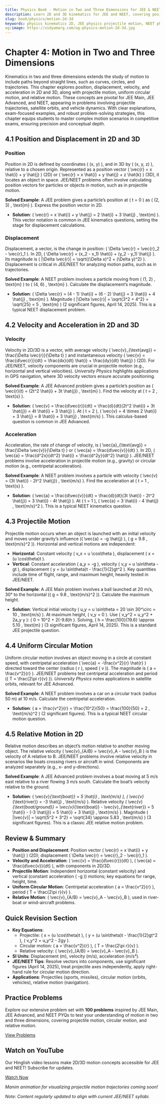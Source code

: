 ```yaml
---
title: Physics Book - Motion in Two and Three Dimensions for JEE & NEET
description: Learn 2D and 3D kinematics for JEE and NEET, covering position, velocity, acceleration, projectile motion, circular motion, and relative motion, with practice MCQs.
slug: book/physics/motion-2d-3d
keywords: physics kinematics 2D, JEE physics projectile motion, NEET physics circular motion, relative motion physics
og:image: https://vidyamarg.com/og-physics-motion-2d-3d.jpg
---
```


# Chapter 4: Motion in Two and Three Dimensions

Kinematics in two and three dimensions extends the study of motion to include paths beyond straight lines, such as curves, circles, and trajectories. This chapter explores position, displacement, velocity, and acceleration in 2D and 3D, along with projectile motion, uniform circular motion, and relative motion. These concepts are pivotal for JEE Main, JEE Advanced, and NEET, appearing in problems involving projectile trajectories, satellite orbits, and vehicle dynamics. With clear explanations, exam-focused examples, and robust problem-solving strategies, this chapter equips students to master complex motion scenarios in competitive exams, ensuring precision and conceptual depth.

## 4.1 Position and Displacement in 2D and 3D

### Position
Position in 2D is defined by coordinates \( (x, y) \), and in 3D by \( (x, y, z) \), relative to a chosen origin. Represented as a position vector \( \vec{r} = x \hat{i} + y \hat{j} \) (2D) or \( \vec{r} = x \hat{i} + y \hat{j} + z \hat{k} \) (3D), it locates an object in space. JEE/NEET problems often involve calculating position vectors for particles or objects in motion, such as in projectile motion.

**Solved Example**: A JEE problem gives a particle’s position at \( t = 0 \) as \( (2, 3) \, \text{m} \). Express the position vector in 2D.
- **Solution**: \( \vec{r} = x \hat{i} + y \hat{j} = 2 \hat{i} + 3 \hat{j} \, \text{m} \). This vector notation is common in JEE kinematics questions, setting the stage for displacement calculations.

### Displacement
Displacement, a vector, is the change in position: \( \Delta \vec{r} = \vec{r}_2 - \vec{r}_1 \). In 2D, \( \Delta \vec{r} = (x_2 - x_1) \hat{i} + (y_2 - y_1) \hat{j} \). Its magnitude is \( |\Delta \vec{r}| = \sqrt{(\Delta x)^2 + (\Delta y)^2} \). Displacement is critical in JEE/NEET for analyzing motion paths, such as in trajectories.

**Solved Example**: A NEET problem involves a particle moving from \( (1, 2) \, \text{m} \) to \( (4, 6) \, \text{m} \). Calculate the displacement’s magnitude.
- **Solution**: \( \Delta \vec{r} = (4 - 1) \hat{i} + (6 - 2) \hat{j} = 3 \hat{i} + 4 \hat{j} \, \text{m} \). Magnitude \( |\Delta \vec{r}| = \sqrt{3^2 + 4^2} = \sqrt{25} = 5 \, \text{m} \) (2 significant figures, April 14, 2025). This is a typical NEET displacement problem.

## 4.2 Velocity and Acceleration in 2D and 3D

### Velocity
Velocity in 2D/3D is a vector, with average velocity \( \vec{v}_{\text{avg}} = \frac{\Delta \vec{r}}{\Delta t} \) and instantaneous velocity \( \vec{v} = \frac{d\vec{r}}{dt} = \frac{dx}{dt} \hat{i} + \frac{dy}{dt} \hat{j} \) (2D). For JEE/NEET, velocity components are crucial in projectile motion (e.g., horizontal and vertical velocities). *University Physics* highlights applications in GPS navigation, where 3D velocity vectors ensure accurate positioning.

**Solved Example**: A JEE Advanced problem gives a particle’s position as \( \vec{r}(t) = (2t^2 \hat{i} + 3t \hat{j}) \, \text{m} \). Find the velocity at \( t = 2 \, \text{s} \).
- **Solution**: \( \vec{v} = \frac{d\vec{r}}{dt} = \frac{d}{dt}(2t^2 \hat{i} + 3t \hat{j}) = 4t \hat{i} + 3 \hat{j} \). At \( t = 2 \), \( \vec{v} = 4 \times 2 \hat{i} + 3 \hat{j} = 8 \hat{i} + 3 \hat{j} \, \text{m/s} \). This calculus-based question is common in JEE Advanced.

### Acceleration
Acceleration, the rate of change of velocity, is \( \vec{a}_{\text{avg}} = \frac{\Delta \vec{v}}{\Delta t} \) or \( \vec{a} = \frac{d\vec{v}}{dt} \). In 2D, \( \vec{a} = \frac{d^2x}{dt^2} \hat{i} + \frac{d^2y}{dt^2} \hat{j} \). JEE/NEET problems involve acceleration in projectile motion (e.g., gravity) or circular motion (e.g., centripetal acceleration).

**Solved Example**: A NEET problem involves a particle with velocity \( \vec{v} = (3t \hat{i} - 2t^2 \hat{j}) \, \text{m/s} \). Find the acceleration at \( t = 1 \, \text{s} \).
- **Solution**: \( \vec{a} = \frac{d\vec{v}}{dt} = \frac{d}{dt}(3t \hat{i} - 2t^2 \hat{j}) = 3 \hat{i} - 4t \hat{j} \). At \( t = 1 \), \( \vec{a} = 3 \hat{i} - 4 \hat{j} \, \text{m/s}^2 \). This is a typical NEET kinematics question.

## 4.3 Projectile Motion

Projectile motion occurs when an object is launched with an initial velocity and moves under gravity’s influence (\( \vec{a} = -g \hat{j} \), \( g = 9.8 \, \text{m/s}^2 \)). Horizontal and vertical motions are independent:
- **Horizontal**: Constant velocity \( v_x = u \cos\theta \), displacement \( x = (u \cos\theta)t \).
- **Vertical**: Constant acceleration \( a_y = -g \), velocity \( v_y = u \sin\theta - gt \), displacement \( y = (u \sin\theta)t - \frac{1}{2}gt^2 \).
Key quantities include time of flight, range, and maximum height, heavily tested in JEE/NEET.

**Solved Example**: A JEE Main problem involves a ball launched at 20 m/s, 30° to the horizontal (\( g = 9.8 \, \text{m/s}^2 \)). Calculate the maximum height.
- **Solution**: Vertical initial velocity \( u_y = u \sin\theta = 20 \sin 30^\circ = 10 \, \text{m/s} \). At maximum height, \( v_y = 0 \). Use \( v_y^2 = u_y^2 + 2a_y y \): \( 0 = 10^2 + 2(-9.8)h \). Solving, \( h = \frac{100}{19.6} \approx 5.10 \, \text{m} \) (3 significant figures, April 14, 2025). This is a standard JEE projectile question.

## 4.4 Uniform Circular Motion

Uniform circular motion involves an object moving in a circle at constant speed, with centripetal acceleration \( \vec{a} = -\frac{v^2}{r} \hat{r} \) directed toward the center (radius \( r \), speed \( v \)). The magnitude is \( a = \frac{v^2}{r} \). JEE/NEET problems test centripetal acceleration and period (\( T = \frac{2\pi r}{v} \)). *University Physics* notes applications in satellite orbits, relevant for JEE Advanced.

**Solved Example**: A NEET problem involves a car on a circular track (radius 50 m) at 10 m/s. Calculate the centripetal acceleration.
- **Solution**: \( a = \frac{v^2}{r} = \frac{10^2}{50} = \frac{100}{50} = 2 \, \text{m/s}^2 \) (2 significant figures). This is a typical NEET circular motion question.

## 4.5 Relative Motion in 2D

Relative motion describes an object’s motion relative to another moving object. The relative velocity \( \vec{v}_{A/B} = \vec{v}_A - \vec{v}_B \) is the velocity of A relative to B. JEE/NEET problems involve relative velocity in scenarios like boats crossing rivers or aircraft in wind. Components are analyzed separately (e.g., x- and y-directions).

**Solved Example**: A JEE Advanced problem involves a boat moving at 5 m/s east relative to a river flowing 3 m/s south. Calculate the boat’s velocity relative to the ground.
- **Solution**: \( \vec{v}_{\text{boat}} = 5 \hat{i} \, \text{m/s} \), \( \vec{v}_{\text{river}} = -3 \hat{j} \, \text{m/s} \). Relative velocity \( \vec{v}_{\text{boat/ground}} = \vec{v}_{\text{boat}} - \vec{v}_{\text{river}} = 5 \hat{i} - (-3 \hat{j}) = 5 \hat{i} + 3 \hat{j} \, \text{m/s} \). Magnitude \( |\vec{v}| = \sqrt{5^2 + 3^2} = \sqrt{34} \approx 5.83 \, \text{m/s} \) (3 significant figures). This is a classic JEE relative motion problem.

## Review & Summary
- **Position and Displacement**: Position vector \( \vec{r} = x \hat{i} + y \hat{j} \) (2D); displacement \( \Delta \vec{r} = \vec{r}_2 - \vec{r}_1 \).
- **Velocity and Acceleration**: \( \vec{v} = \frac{d\vec{r}}{dt} \), \( \vec{a} = \frac{d\vec{v}}{dt} \), with components in 2D/3D.
- **Projectile Motion**: Independent horizontal (constant velocity) and vertical (constant acceleration \( -g \)) motions; key equations for range, height, time.
- **Uniform Circular Motion**: Centripetal acceleration \( a = \frac{v^2}{r} \), period \( T = \frac{2\pi r}{v} \).
- **Relative Motion**: \( \vec{v}_{A/B} = \vec{v}_A - \vec{v}_B \), used in river-boat or wind-aircraft problems.

## Quick Revision Section
- **Key Equations**:
  - Projectile: \( x = (u \cos\theta)t \), \( y = (u \sin\theta)t - \frac{1}{2}gt^2 \), \( v_y^2 = u_y^2 - 2gy \).
  - Circular motion: \( a = \frac{v^2}{r} \), \( T = \frac{2\pi r}{v} \).
  - Relative velocity: \( \vec{v}_{A/B} = \vec{v}_A - \vec{v}_B \).
- **SI Units**: Displacement (m), velocity (m/s), acceleration (m/s²).
- **JEE/NEET Tips**: Resolve vectors into components, use significant figures (April 14, 2025), treat projectile axes independently, apply right-hand rule for circular motion direction.
- **Applications**: Projectiles (sports, missiles), circular motion (orbits, vehicles), relative motion (navigation).

## Practice Problems
Explore our extensive problem set with **100 problems** inspired by JEE Main, JEE Advanced, and NEET PYQs to test your understanding of motion in two and three dimensions, covering projectile motion, circular motion, and relative motion.

[View Problems](./problems.md)

<!-- [View Solutions](/books/physics/motion-2d-3d/solutions) -->

## Watch on YouTube
Our Hinglish video lessons make 2D/3D motion concepts accessible for JEE and NEET! Subscribe for updates.

[Watch Now](https://www.youtube.com/@VidyaMargbyRaviShankar-w9u) <!-- Update with specific video link when available -->

*Manim animation for visualizing projectile motion trajectories coming soon!*

*Note: Content regularly updated to align with current JEE/NEET syllabi.*